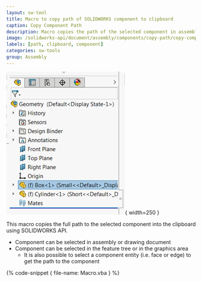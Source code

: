 ```yaml
---
layout: sw-tool
title: Macro to copy path of SOLIDWORKS component to clipboard
caption: Copy Component Path
description: Macro copies the path of the selected component in assembly or drawing into the clipboard using SOLIDWORKS API
image: /solidworks-api/document/assembly/components/copy-path/copy-component-path.png
labels: [path, clipboard, component]
categories: sw-tools
group: Assembly
---
```

![Component selected in the feature tree](selected-component.png){ width=250 }

This macro copies the full path to the selected component into the clipboard using SOLIDWORKS API.

* Component can be selected in assembly or drawing document
* Component can be selected in the feature tree or in the graphics area
    * It is also possible to select a component entity (i.e. face or edge) to get the path to the component

{% code-snippet { file-name: Macro.vba } %}

